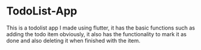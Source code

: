 # TodoList-App
This is a todolist app I made using flutter, it has the basic functions such as adding the todo item obviously, it also has the functionality to mark it as done and also deleting it when finished with the item. 
